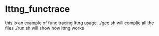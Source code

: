 # lttng_functrace

this is an example of func tracing lttng usage.
./gcc.sh will complie all the files 
./run.sh will show how lttng works
